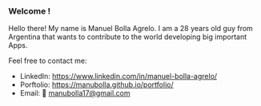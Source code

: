 ### Welcome !
Hello there! My name is Manuel Bolla Agrelo. I am a 28 years old guy from Argentina that wants to contribute to the world developing big important Apps.

Feel free to contact me:

* LinkedIn: https://www.linkedin.com/in/manuel-bolla-agrelo/
* Porftolio: https://manubolla.github.io/portfolio/
* Email: 📩 manubolla17@gmail.com

